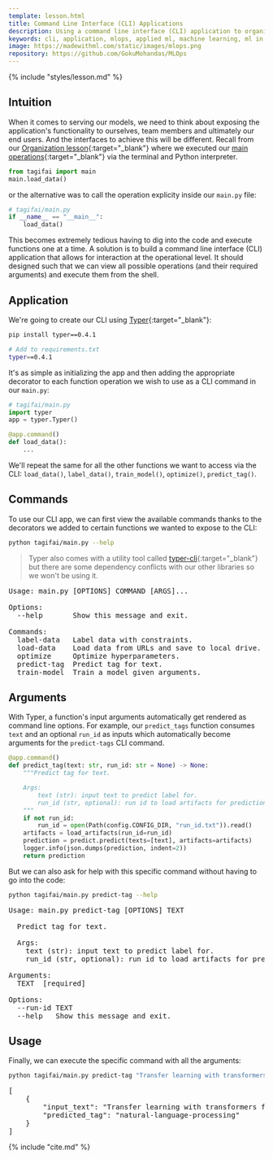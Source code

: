 ```yaml
---
template: lesson.html
title: Command Line Interface (CLI) Applications
description: Using a command line interface (CLI) application to organize our application's processes.
keywords: cli, application, mlops, applied ml, machine learning, ml in production, machine learning in production, applied machine learning
image: https://madewithml.com/static/images/mlops.png
repository: https://github.com/GokuMohandas/MLOps
---
```


{% include "styles/lesson.md" %}

## Intuition

When it comes to serving our models, we need to think about exposing the application's functionality to ourselves, team members and ultimately our end users. And the interfaces to achieve this will be different. Recall from our [Organization lesson](organization.md){:target="_blank"} where we executed our [main operations](organization.md#operations){:target="_blank"} via the terminal and Python interpreter.

```python
from tagifai import main
main.load_data()
```

or the alternative was to call the operation explicity inside our `main.py` file:

```python
# tagifai/main.py
if __name__ == "__main__":
    load_data()
```

This becomes extremely tedious having to dig into the code and execute functions one at a time. A solution is to build a command line interface (CLI) application that allows for interaction at the operational level. It should designed such that we can view all possible operations (and their required arguments) and execute them from the shell.

## Application

We're going to create our CLI using [Typer](https://typer.tiangolo.com/){:target="_blank"}:

```bash
pip install typer==0.4.1
```

```bash
# Add to requirements.txt
typer==0.4.1
```

It's as simple as initializing the app and then adding the appropriate decorator to each function operation we wish to use as a CLI command in our `main.py`:

```python linenums="1"
# tagifai/main.py
import typer
app = typer.Typer()
```

```python linenums="1" hl_lines="1"
@app.command()
def load_data():
    ...
```

We'll repeat the same for all the other functions we want to access via the CLI: `load_data()`, `label_data()`, `train_model()`, `optimize()`, `predict_tag()`.

## Commands

To use our CLI app, we can first view the available commands thanks to the decorators we added to certain functions we wanted to expose to the CLI:

```bash
python tagifai/main.py --help
```

> Typer also comes with a utility tool called [typer-cli](https://typer.tiangolo.com/typer-cli/){:target="_blank"} but there are some dependency conflicts with our other libraries so we won't be using it.

<pre class="output">
Usage: main.py [OPTIONS] COMMAND [ARGS]...

Options:
  --help       Show this message and exit.

Commands:
  label-data   Label data with constraints.
  load-data    Load data from URLs and save to local drive.
  optimize     Optimize hyperparameters.
  predict-tag  Predict tag for text.
  train-model  Train a model given arguments.
</pre>

## Arguments

With Typer, a function's input arguments automatically get rendered as command line options. For example, our `predict_tags` function consumes `text` and an optional `run_id` as inputs which automatically become arguments for the `predict-tags` CLI command.

```python linenums="1"
@app.command()
def predict_tag(text: str, run_id: str = None) -> None:
    """Predict tag for text.

    Args:
        text (str): input text to predict label for.
        run_id (str, optional): run id to load artifacts for prediction. Defaults to None.
    """
    if not run_id:
        run_id = open(Path(config.CONFIG_DIR, "run_id.txt")).read()
    artifacts = load_artifacts(run_id=run_id)
    prediction = predict.predict(texts=[text], artifacts=artifacts)
    logger.info(json.dumps(prediction, indent=2))
    return prediction
```

But we can also ask for help with this specific command without having to go into the code:

```bash
python tagifai/main.py predict-tag --help
```

<pre class="output">
Usage: main.py predict-tag [OPTIONS] TEXT

  Predict tag for text.

  Args:
    text (str): input text to predict label for.
    run_id (str, optional): run id to load artifacts for prediction. Defaults to None.

Arguments:
  TEXT  [required]

Options:
  --run-id TEXT
  --help   Show this message and exit.
</pre>

## Usage

Finally, we can execute the specific command with all the arguments:

```bash
python tagifai/main.py predict-tag "Transfer learning with transformers for text classification."
```

<pre class="output">
[
    {
        "input_text": "Transfer learning with transformers for text classification.",
        "predicted_tag": "natural-language-processing"
    }
]
</pre>

<!-- Citation -->
{% include "cite.md" %}